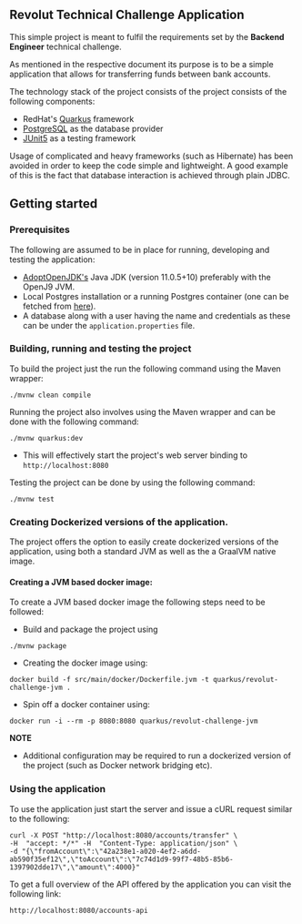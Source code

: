 ## Revolut Technical Challenge Application

This simple project is meant to fulfil the requirements set by the **Backend Engineer** technical challenge.

As mentioned in the respective document its purpose is to be a simple application that allows for transferring
funds between bank accounts.

The technology stack of the project consists of the project consists of the following components:

* RedHat's [Quarkus](https://quarkus.io/) framework
* [PostgreSQL](https://www.postgresql.org/) as the database provider
* [JUnit5](https://junit.org/junit5/) as a testing framework

Usage of complicated and heavy frameworks (such as Hibernate) has been avoided in order to keep the code simple and 
lightweight. A good example of this is the fact that database interaction is achieved through plain JDBC.

## Getting started

### Prerequisites

The following are assumed to be in place for running, developing and testing the application:

* [AdoptOpenJDK's](https://adoptopenjdk.net/?variant=openjdk11&jvmVariant=openj9) Java JDK (version 11.0.5+10) preferably with the OpenJ9 JVM.
* Local Postgres installation or a running Postgres container (one can be fetched from [here](https://hub.docker.com/_/postgres)).
* A database along with a user having the name and credentials as these can be under the `application.properties` file.

### Building, running and testing the project

To build the project just the run the following command using the Maven wrapper:

`./mvnw clean compile`

Running the project also involves using the Maven wrapper and can be done with the following command:

`./mvnw quarkus:dev`

- This will effectively start the project's web server binding to `http://localhost:8080`

Testing the project can be done by using the following command:

`./mvnw test`

### Creating Dockerized versions of the application.

The project offers the option to easily create dockerized versions of the application, using both a standard JVM as well
as the a GraalVM native image.

#### Creating a JVM based docker image:

To create a JVM based docker image the following steps need to be followed:

* Build and package the project using

```./mvnw package```

* Creating the docker image using:

```docker build -f src/main/docker/Dockerfile.jvm -t quarkus/revolut-challenge-jvm .```

* Spin off a docker container using:

```docker run -i --rm -p 8080:8080 quarkus/revolut-challenge-jvm```

**NOTE**

- Additional configuration may be required to run a dockerized version of the project (such as Docker network bridging etc).

### Using the application

To use the application just start the server and issue a cURL request similar to the following:

```shell script
curl -X POST "http://localhost:8080/accounts/transfer" \
-H  "accept: */*" -H  "Content-Type: application/json" \
-d "{\"fromAccount\":\"42a238e1-a020-4ef2-a6dd-ab590f35ef12\",\"toAccount\":\"7c74d1d9-99f7-48b5-85b6-1397902dde17\",\"amount\":4000}"
```
To get a full overview of the API offered by the application you can visit the following link:

```http://localhost:8080/accounts-api```
